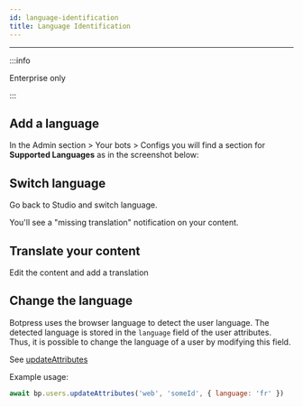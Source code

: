 ```yaml
---
id: language-identification
title: Language Identification
---
```


---------------

:::info

Enterprise only

:::

## Add a language

In the Admin section > Your bots > Configs you will find a section for **Supported Languages** as in the screenshot below:


## Switch language

Go back to Studio and switch language.

You'll see a "missing translation" notification on your content.

## Translate your content

Edit the content and add a translation

## Change the language

Botpress uses the browser language to detect the user language. The detected language is stored in the `language` field of the user attributes. Thus, it is possible to change the language of a user by modifying this field.

See [updateAttributes](https://botpress.com/reference/modules/_botpress_sdk_.users.html#updateattributes)

Example usage:

```js
await bp.users.updateAttributes('web', 'someId', { language: 'fr' })
```
